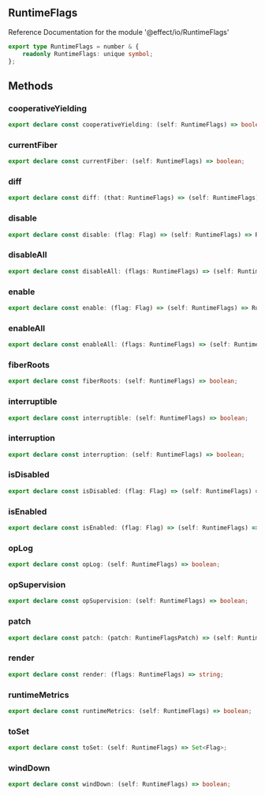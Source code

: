 ## RuntimeFlags

Reference Documentation for the module '@effect/io/RuntimeFlags'

```ts
export type RuntimeFlags = number & {
    readonly RuntimeFlags: unique symbol;
};
```

## Methods

### cooperativeYielding

```ts
export declare const cooperativeYielding: (self: RuntimeFlags) => boolean;
```

### currentFiber

```ts
export declare const currentFiber: (self: RuntimeFlags) => boolean;
```

### diff

```ts
export declare const diff: (that: RuntimeFlags) => (self: RuntimeFlags) => RuntimeFlagsPatch;
```

### disable

```ts
export declare const disable: (flag: Flag) => (self: RuntimeFlags) => RuntimeFlags;
```

### disableAll

```ts
export declare const disableAll: (flags: RuntimeFlags) => (self: RuntimeFlags) => RuntimeFlags;
```

### enable

```ts
export declare const enable: (flag: Flag) => (self: RuntimeFlags) => RuntimeFlags;
```

### enableAll

```ts
export declare const enableAll: (flags: RuntimeFlags) => (self: RuntimeFlags) => RuntimeFlags;
```

### fiberRoots

```ts
export declare const fiberRoots: (self: RuntimeFlags) => boolean;
```

### interruptible

```ts
export declare const interruptible: (self: RuntimeFlags) => boolean;
```

### interruption

```ts
export declare const interruption: (self: RuntimeFlags) => boolean;
```

### isDisabled

```ts
export declare const isDisabled: (flag: Flag) => (self: RuntimeFlags) => boolean;
```

### isEnabled

```ts
export declare const isEnabled: (flag: Flag) => (self: RuntimeFlags) => boolean;
```

### opLog

```ts
export declare const opLog: (self: RuntimeFlags) => boolean;
```

### opSupervision

```ts
export declare const opSupervision: (self: RuntimeFlags) => boolean;
```

### patch

```ts
export declare const patch: (patch: RuntimeFlagsPatch) => (self: RuntimeFlags) => RuntimeFlags;
```

### render

```ts
export declare const render: (flags: RuntimeFlags) => string;
```

### runtimeMetrics

```ts
export declare const runtimeMetrics: (self: RuntimeFlags) => boolean;
```

### toSet

```ts
export declare const toSet: (self: RuntimeFlags) => Set<Flag>;
```

### windDown

```ts
export declare const windDown: (self: RuntimeFlags) => boolean;
```

